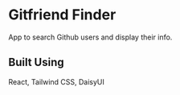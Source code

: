 # Gitfriend Finder

App to search Github users and display their info.

## Built Using

React, Tailwind CSS, DaisyUI

